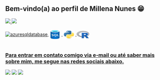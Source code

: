 ## Bem-vindo(a) ao perfil de Millena Nunes 😁

 <div>
   <a href="https://github.com/millenanunes">
   <img height="180em" src="https://github-readme-stats.vercel.app/api?username=millenanunes&show_icons=true&theme=merko&include_all_commits=true&count_private=true"/>
   <img height="180em" src="https://github-readme-stats.vercel.app/api/top-langs/?username=millenanunes&layout=compact&langs_count=6&theme=tokyonight"/>
</div>
    
<div style="display: inline_block"><br>
  <img align="center" alt="azuresqldatabase" height="30" width="40" src="https://cdn.jsdelivr.net/gh/devicons/devicon@latest/icons/java/java-original.svg">
  <img align="center" alt="azuresqldatabase" height="30" width="40" src="https://raw.githubusercontent.com/devicons/devicon/master/icons/azuresqldatabase/azuresqldatabase-original.svg">
  <img align="center" alt="python" height="30" width="40" src="https://raw.githubusercontent.com/devicons/devicon/master/icons/python/python-original.svg">
  <img align="center" alt="r" height="30" width="40" src="https://raw.githubusercontent.com/devicons/devicon/master/icons/r/r-original.svg">
</div>
 
<br>
 
### Para entrar em contato comigo via e-mail ou até saber mais sobre mim, me segue nas redes sociais abaixo.
 
<div> 
  <a href="https://instagram.com/isidromillena" target="_blank"><img src="https://img.shields.io/badge/-Instagram-%23E4405F?style=for-the-badge&logo=instagram&logoColor=white" target="_blank"></a>
  <a href = "maito:millenanunes2@gmail.com"><img src="https://img.shields.io/badge/-Gmail-%23333?style=for-the-badge&logo=gmail&logoColor=white" target="_blank"></a>
  <a href="[https://www.linkedin.com/in/ricardohdias](https://www.linkedin.com/in/millenanunesd/)](https://www.linkedin.com/in/millenanunesd/)" target="_blank"><img src="https://img.shields.io/badge/-LinkedIn-%230077B5?style=for-the-badge&logo=linkedin&logoColor=white" target="_blank"></a>
</div>
